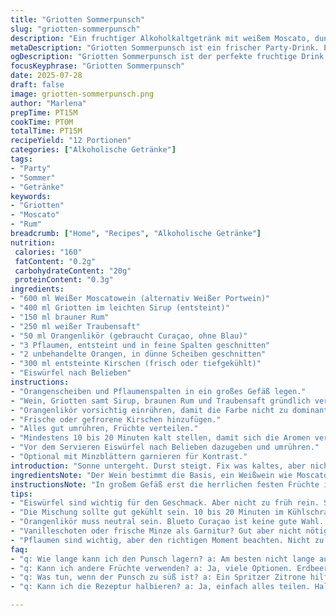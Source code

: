 ```yaml
---
title: "Griotten Sommerpunsch"
slug: "griotten-sommerpunsch"
description: "Ein fruchtiger Alkoholkaltgetränk mit weißem Moscato, dunklem Rum, Fruchtmischung aus Griotten, Pflaumen, Orangen und frischen Kirschen. Zubereitung dauert circa 20 Minuten. Enthält keinen Alkohol aus Getreide. Eignet sich für Vegetarier und Veganer. Frei von Gluten, Laktose, Nüssen, Eiern und Milchprodukten. Ein frischer Partydrink für Sommerabende oder festliche Abende. Die Mengen wurden angepasst für eine größere Portion ca. 3 Liter. Enthält einen Hauch Orangenlikör mit Curaçao-Alternative. Eiswürfel je nach Geschmack für Frische. Leicht säuerlich, fruchtig, mit herbem Unterton vom Rum. Servierbereit in einem großen Gefäß. "
metaDescription: "Griotten Sommerpunsch ist ein frischer Party-Drink. Erfrischend und fruchtig mit Dornrum und frischen Früchten. Ideal für Sommerabende."
ogDescription: "Griotten Sommerpunsch ist der perfekte fruchtige Drink für jeden Anlass. Schnell gemacht und voller Geschmack, ausgestattet mit frischen Früchten."
focusKeyphrase: "Griotten Sommerpunsch"
date: 2025-07-28
draft: false
image: griotten-sommerpunsch.png
author: "Marlena"
prepTime: PT15M
cookTime: PT0M
totalTime: PT15M
recipeYield: "12 Portionen"
categories: ["Alkoholische Getränke"]
tags:
- "Party"
- "Sommer"
- "Getränke"
keywords:
- "Griotten"
- "Moscato"
- "Rum"
breadcrumb: ["Home", "Recipes", "Alkoholische Getränke"]
nutrition: 
 calories: "160"
 fatContent: "0.2g"
 carbohydrateContent: "20g"
 proteinContent: "0.3g"
ingredients:
- "600 ml Weißer Moscatowein (alternativ Weißer Portwein)"
- "400 ml Griotten im leichten Sirup (entsteint)"
- "150 ml brauner Rum"
- "250 ml weißer Traubensaft"
- "50 ml Orangenlikör (gebraucht Curaçao, ohne Blau)"
- "3 Pflaumen, entsteint und in feine Spalten geschnitten"
- "2 unbehandelte Orangen, in dünne Scheiben geschnitten"
- "300 ml entsteinte Kirschen (frisch oder tiefgekühlt)"
- "Eiswürfel nach Belieben"
instructions:
- "Orangenscheiben und Pflaumenspalten in ein großes Gefäß legen."
- "Wein, Griotten samt Sirup, braunen Rum und Traubensaft gründlich vermengen."
- "Orangenlikör vorsichtig einrühren, damit die Farbe nicht zu dominant ist."
- "Frische oder gefrorene Kirschen hinzufügen."
- "Alles gut umrühren, Früchte verteilen."
- "Mindestens 10 bis 20 Minuten kalt stellen, damit sich die Aromen verbinden."
- "Vor dem Servieren Eiswürfel nach Belieben dazugeben und umrühren."
- "Optional mit Minzblättern garnieren für Kontrast."
introduction: "Sonne untergeht. Durst steigt. Fix was kaltes, aber nicht nur Bier. Wein steht da. Weiß, Moscato. Süßlich, spritzig. Da fehlt noch ein Pfiff. Rum dazu. Brauner. Nicht zu viel. Sonst kippt das. Frucht rein. Kirschen, Pflaumen. Orangen fürs Aroma. Dünn geschnitten, nicht zu dick. Alles zusammen in großen Krug. Griotten aus dem Glas. Mit Sirup, süß und sauer. Traubensaft als natürlicher Zusatz, mildert. Triple Sec oft blau, hier lieber neutraler Orangenlikör. Eis dann kurz vor dem Servieren rein, sonst verwässert. Für Parties. Schnell. Frisch. Kein Schnickschnack. "
ingredientsNote: "Der Wein bestimmt die Basis, ein Weißwein wie Moscato bringt Süße und Fruchtigkeit. Alternativ Portwein sorgt für Intensität, aber weniger Spritzigkeit. Griotten aus dem Glas bringen die notwendige Säure, mit Sirup zugleich süß. Original war 540 ml, hier leicht erhöht für mehr Frucht. Rum muss dunkel sein, gibt Tiefe. Traubensaft mildert alkoholische Schärfe, erhöht Volumen. Orangenlikör nicht blau, um die Farbe zu schonen. Pflaumen und Orangen frisch, schneiden dünn, erleichtert das Mixen und verbessert Essbarkeit. Kirschen frisch oder aufgetaut, entsteint wichtig für Biss. Eis nach Geschmack, frei wählbar. "
instructionsNote: "In großem Gefäß erst die herrlichen festen Früchte ins Wasser legen, Orangen und Pflaumen gut ausbreiten. Danach alle flüssigen Zutaten gründlich vermengen und vorsichtig zu den Früchten geben. Nicht übermixen, sonst zerfallen Früchte zu sehr. 10 bis 20 Minuten ziehen lassen, um Aromen zu verbinden. Besonders wichtig: Eis erst am Schluss zugeben, sonst verwässert schneller. Beim Servieren nochmal gut umrühren, Früchte verteilen für jeden Drink. Minzblätter optional zugeben für Frische. Perfekt vorbereitet, leicht transportierbar. Keine Hitze, alles kalt. Schnell und einfach."
tips:
- "Eiswürfel sind wichtig für den Geschmack. Aber nicht zu früh rein. Sonst wird der Punsch verwässert. Am besten direkt vor dem Servieren dazugeben. Frische Eiswürfel nehmen. Klare Form ist besser, auch für Aussehen."
- "Die Mischung sollte gut gekühlt sein. 10 bis 20 Minuten im Kühlschrank stehen lassen. Aromen vermischen sich besser mit der Zeit. Die Früchte ziehen den Sirup. Intensität und Fruchtigkeit wird erhöht. Ideal für Partys."
- "Orangenlikör muss neutral sein. Blueto Curaçao ist keine gute Wahl. Diese Farbe wirkt unpassend im Punsch. Nimm lieber einen klaren Orangenlikör. Er sorgt für den nötigen Geschmack und bleibt sanft."
- "Vanilleschoten oder frische Minze als Garnitur? Gut aber nicht nötig. Aber feinheiten machen das Erlebnis reichhaltiger. Normalerweise kann man nur frische Früchte benutzen. Aber gefrorene Kirschen sind auch eine Option. Einfach gut entsteinen."
- "Pflaumen sind wichtig, aber den richtigen Moment beachten. Nicht zu viel. Zu viel macht die Mischung schwer. Idealerweise pro Portion zwei spalten. Dann reduzierte Intensität, der Punsch bleibt fruchtig und spritzig."
faq:
- "q: Wie lange kann ich den Punsch lagern? a: Am besten nicht lange aufbewahren. Im Kühlschrank vielleicht ein oder zwei Tage. Früchte werden schlecht. Geschmack leidet darunter. Frische ist wichtig."
- "q: Kann ich andere Früchte verwenden? a: Ja, viele Optionen. Erdbeeren sind prima. Oder Himbeeren. Aber jede Frucht bringt andere Aromen. Kirschen sind wichtig, keine Frage. Aber kreativ sein, probieren."
- "q: Was tun, wenn der Punsch zu süß ist? a: Ein Spritzer Zitrone hilft. Ausgeglichenheit bringt den Punsch weiter. Aber vorsicht, nicht zu viel. Kleine Anpassungen sind wichtig. Oder mehr Traubensaft dazu."
- "q: Kann ich die Rezeptur halbieren? a: Ja, einfach alles teilen. Halbe Menge gleich einfach. Aber alles gut vermengen. Nicht übermixen. Ohne die Früchte zu zerdrücken, dass ist wichtig."

---
```

